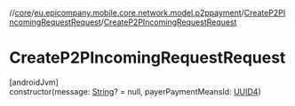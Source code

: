 //[core](../../../index.md)/[eu.epicompany.mobile.core.network.model.p2ppayment](../index.md)/[CreateP2PIncomingRequestRequest](index.md)/[CreateP2PIncomingRequestRequest](-create-p2-p-incoming-request-request.md)

# CreateP2PIncomingRequestRequest

[androidJvm]\
constructor(message: [String](https://kotlinlang.org/api/latest/jvm/stdlib/kotlin/-string/index.html)? = null, payerPaymentMeansId: [UUID4](../../eu.epicompany.mobile.core.datatypes/index.md#545543244%2FClasslikes%2F-1060529556))
